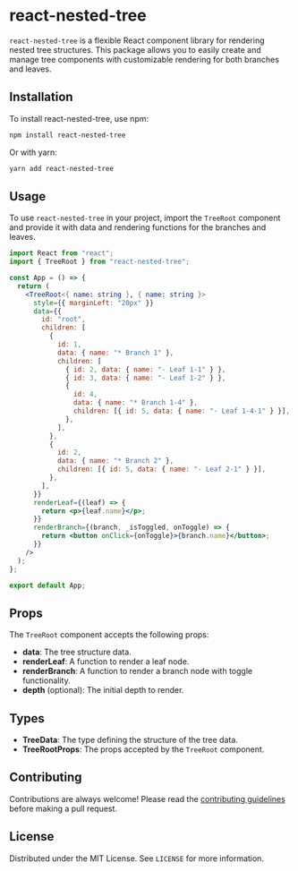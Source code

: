 # react-nested-tree

`react-nested-tree` is a flexible React component library for rendering nested tree structures. This package allows you to easily create and manage tree components with customizable rendering for both branches and leaves.

## Installation

To install react-nested-tree, use npm:

```bash
npm install react-nested-tree
```

Or with yarn:

```bash
yarn add react-nested-tree
```

## Usage

To use `react-nested-tree` in your project, import the `TreeRoot` component and provide it with data and rendering functions for the branches and leaves.

```jsx
import React from "react";
import { TreeRoot } from "react-nested-tree";

const App = () => {
  return (
    <TreeRoot<{ name: string }, { name: string }>
      style={{ marginLeft: "20px" }}
      data={{
        id: "root",
        children: [
          {
            id: 1,
            data: { name: "* Branch 1" },
            children: [
              { id: 2, data: { name: "- Leaf 1-1" } },
              { id: 3, data: { name: "- Leaf 1-2" } },
              {
                id: 4,
                data: { name: "* Branch 1-4" },
                children: [{ id: 5, data: { name: "- Leaf 1-4-1" } }],
              },
            ],
          },
          {
            id: 2,
            data: { name: "* Branch 2" },
            children: [{ id: 5, data: { name: "- Leaf 2-1" } }],
          },
        ],
      }}
      renderLeaf={(leaf) => {
        return <p>{leaf.name}</p>;
      }}
      renderBranch={(branch, _isToggled, onToggle) => {
        return <button onClick={onToggle}>{branch.name}</button>;
      }}
    />
  );
};

export default App;
```

## Props

The `TreeRoot` component accepts the following props:

- **data**: The tree structure data.
- **renderLeaf**: A function to render a leaf node.
- **renderBranch**: A function to render a branch node with toggle functionality.
- **depth** (optional): The initial depth to render.

## Types

- **TreeData**: The type defining the structure of the tree data.
- **TreeRootProps**: The props accepted by the `TreeRoot` component.

## Contributing

Contributions are always welcome! Please read the [contributing guidelines](LINK_TO_CONTRIBUTING_GUIDELINES) before making a pull request.

## License

Distributed under the MIT License. See `LICENSE` for more information.
